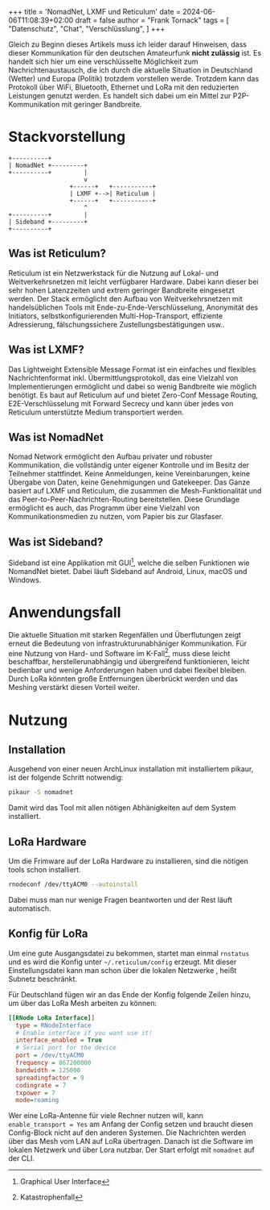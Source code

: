 +++
title = 'NomadNet, LXMF und Reticulum'
date = 2024-06-06T11:08:39+02:00
draft = false
author = "Frank Tornack"
tags = [
    "Datenschutz",
    "Chat",
    "Verschlüsslung",
]
+++

Gleich zu Beginn dieses Artikels muss ich leider darauf Hinweisen, dass dieser Kommunikation für den deutschen Amateurfunk **nicht zulässig** ist. Es handelt sich hier um eine verschlüsselte Möglichkeit zum Nachrichtenaustausch, die ich durch die aktuelle Situation in Deutschland (Wetter) und Europa (Politik) trotzdem vorstellen werde. Trotzdem kann das Protokoll über WiFi, Bluetooth, Ethernet und LoRa mit den reduzierten Leistungen genutzt werden. Es handelt sich dabei um ein Mittel zur P2P-Kommunikation mit geringer Bandbreite.

# Stackvorstellung
```goat
+----------+                              
| NomadNet +---------+                   
+----------+         |                   
                     v                   
                 +------+   +-----------+
                 | LXMF +-->| Reticulum |
                 +------+   +-----------+
                     ^                   
+----------+         |                   
| Sideband +---------+                   
+----------+                              
```

## Was ist Reticulum?
Reticulum ist ein Netzwerkstack für die Nutzung auf Lokal- und Weitverkehrsnetzen mit leicht verfügbarer Hardware. Dabei kann dieser bei sehr hohen Latenzzeiten und extrem geringer Bandbreite eingesetzt werden. Der Stack ermöglicht den Aufbau von Weitverkehrsnetzen mit handelsüblichen Tools mit Ende-zu-Ende-Verschlüsselung, Anonymität des Initiators, selbstkonfigurierenden Multi-Hop-Transport, effiziente Adressierung, fälschungssichere Zustellungsbestätigungen usw..

## Was ist LXMF?
Das Lightweight Extensible Message Format ist ein einfaches und flexibles Nachrichtenformat inkl. Übermittlungsprotokoll, das eine Vielzahl von Implementierungen ermöglicht und dabei so wenig Bandbreite wie möglich benötigt. Es baut auf Reticulum auf und bietet Zero-Conf Message Routing, E2E-Verschlüsselung mit Forward Secrecy und kann über jedes von Reticulum unterstützte Medium transportiert werden.

## Was ist NomadNet
Nomad Network ermöglicht den Aufbau privater und robuster Kommunikation, die vollständig unter eigener Kontrolle und im Besitz der Teilnehmer stattfindet. Keine Anmeldungen, keine Vereinbarungen, keine Übergabe von Daten, keine Genehmigungen und Gatekeeper. Das Ganze basiert auf LXMF und Reticulum, die zusammen die Mesh-Funktionalität und das Peer-to-Peer-Nachrichten-Routing bereitstellen. Diese Grundlage ermöglicht es auch, das Programm über eine Vielzahl von Kommunikationsmedien zu nutzen, vom Papier bis zur Glasfaser.

## Was ist Sideband?
Sideband ist eine Applikation mit GUI[^1], welche die selben Funktionen wie NomandNet bietet. Dabei läuft Sideband auf Android, Linux, macOS und Windows.

# Anwendungsfall
Die aktuelle Situation mit starken Regenfällen und Überflutungen zeigt erneut die Bedeutung von infrastrukturunabhäniger Kommunikation. Für eine Nutzung von Hard- und Software im K-Fall[^2], muss diese leicht beschaffbar, herstellerunabhängig und übergreifend funktionieren, leicht bedienbar und wenige Anforderungen haben und dabei flexibel bleiben. Durch LoRa könnten große Entfernungen überbrückt werden und das Meshing verstärkt diesen Vorteil weiter.

# Nutzung
## Installation
Ausgehend von einer neuen ArchLinux installation mit installiertem pikaur, ist der folgende Schritt notwendig:
```bash
pikaur -S nomadnet
```
Damit wird das Tool mit allen nötigen Abhänigkeiten auf dem System installiert.

## LoRa Hardware
Um die Frimware auf der LoRa Hardware zu installieren, sind die nötigen tools schon installiert.
```bash
rnodeconf /dev/ttyACM0 --autoinstall
```
Dabei muss man nur wenige Fragen beantworten und der Rest läuft automatisch.

## Konfig für LoRa
Um eine gute Ausgangsdatei zu bekommen, startet man einmal `rnstatus` und es wird die Konfig unter `~/.reticulum/config` erzeugt. Mit dieser Einstellungsdatei kann man schon über die lokalen Netzwerke , heißt Subnetz beschränkt.

Für Deutschland fügen wir an das Ende der Konfig folgende Zeilen hinzu, um über das LoRa Mesh arbeiten zu können:
```ini
[[RNode LoRa Interface]]
  type = RNodeInterface
  # Enable interface if you want use it!
  interface_enabled = True
  # Serial port for the device
  port = /dev/ttyACM0
  frequency = 867200000
  bandwidth = 125000
  spreadingfactor = 9
  codingrate = 7
  txpower = 7
  mode=roaming
```
Wer eine LoRa-Antenne für viele Rechner nutzen will, kann `enable_transport = Yes` am Anfang der Config setzen und braucht diesen Config-Block nicht auf den anderen Systemen. Die Nachrichten werden über das Mesh vom LAN auf LoRa übertragen.
Danach ist die Software im lokalen Netzwerk und über Lora nutzbar. Der Start erfolgt mit `nomadnet` auf der CLI.

[^1]: Graphical User Interface
[^2]: Katastrophenfall
